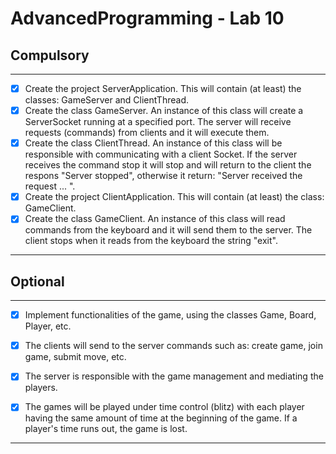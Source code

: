# AdvancedProgramming - Lab 10

## Compulsory

----

- [x] Create the project ServerApplication. This will contain (at least) the classes: GameServer and ClientThread.
- [x] Create the class GameServer. An instance of this class will create a ServerSocket running at a specified port. The server will receive requests (commands) from clients and it will execute them.
- [x] Create the class ClientThread. An instance of this class will be responsible with communicating with a client Socket. If the server receives the command stop it will stop and will return to the client the respons "Server stopped", otherwise it return: "Server received the request ... ".
- [x] Create the project ClientApplication. This will contain (at least) the class: GameClient.
- [x] Create the class GameClient. An instance of this class will read commands from the keyboard and it will send them to the server. The client stops when it reads from the keyboard the string "exit".

-----------

## Optional

---------
- [x] Implement functionalities of the game, using the classes Game, Board, Player, etc.
- [x] The clients will send to the server commands such as: create game, join game, submit move, etc.
- [x] The server is responsible with the game management and mediating the players.
- [x] The games will be played under time control (blitz) with each player having the same amount of time at the beginning of the game. If a player's time runs out, the game is lost.


-----------




